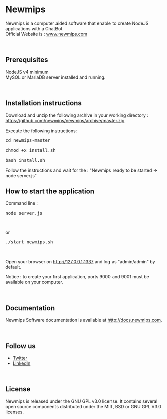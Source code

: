 # Newmips

Newmips is a computer aided software that enable to create NodeJS applications with a ChatBot. <br>
Official Website is : <a href="http://www.newmips.com">www.newmips.com</a>

<br>

## Prerequisites

NodeJS v4 minimum<br>
MySQL or MariaDB server installed and running.

<br>

## Installation instructions

Download and unzip the following archive in your working directory : https://github.com/newmips/newmips/archive/master.zip<br>

Execute the following instructions:<br>
<pre>cd newmips-master<br>
chmod +x install.sh<br>
bash install.sh</pre>

Follow the instructions and wait for the : "Newmips ready to be started -> node server.js"
<br>

## How to start the application

Command line :<br>
<pre>node server.js</pre><br>
or<br>
<pre>./start_newmips.sh</pre><br>

Open your browser on http://127.0.0.1:1337 and log as "admin/admin" by default.

Notice : to create your first application, ports 9000 and 9001 must be available on your computer.

<br>

## Documentation

Newmips Software documentation is available at http://docs.newmips.com.

<br>

## Follow us

<ul>
<li><a href="https://twitter.com/newmips">Twitter</a></li>
<li><a href="https://www.linkedin.com/company/newmips">LinkedIn</a></li>
</ul>

<br>

## License

Newmips is released under the GNU GPL v3.0 license.
It contains several open source components distributed under the MIT, BSD or GNU GPL V3.0 licenses.


<br>
